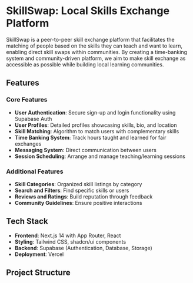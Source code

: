 # SkillSwap: Local Skills Exchange Platform

SkillSwap is a peer-to-peer skill exchange platform that facilitates the matching of people based on the skills they can teach and want to learn, enabling direct skill swaps within communities. By creating a time-banking system and community-driven platform, we aim to make skill exchange as accessible as possible while building local learning communities.

## Features

### Core Features
- **User Authentication**: Secure sign-up and login functionality using Supabase Auth
- **User Profiles**: Detailed profiles showcasing skills, bio, and location
- **Skill Matching**: Algorithm to match users with complementary skills
- **Time Banking System**: Track hours taught and learned for fair exchanges
- **Messaging System**: Direct communication between users
- **Session Scheduling**: Arrange and manage teaching/learning sessions

### Additional Features
- **Skill Categories**: Organized skill listings by category
- **Search and Filters**: Find specific skills or users
- **Reviews and Ratings**: Build reputation through feedback
- **Community Guidelines**: Ensure positive interactions

## Tech Stack

- **Frontend**: Next.js 14 with App Router, React
- **Styling**: Tailwind CSS, shadcn/ui components
- **Backend**: Supabase (Authentication, Database, Storage)
- **Deployment**: Vercel

## Project Structure

